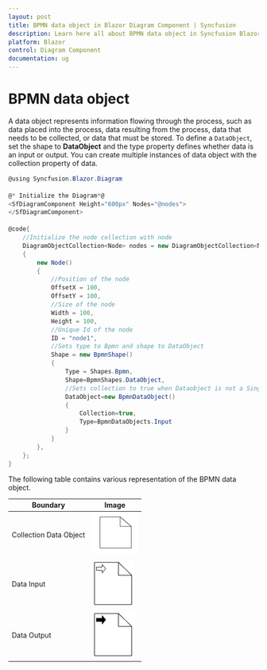 ```yaml
---
layout: post
title: BPMN data object in Blazor Diagram Component | Syncfusion
description: Learn here all about BPMN data object in Syncfusion Blazor Diagram component and more.
platform: Blazor
control: Diagram Component
documentation: ug
---
```


# BPMN data object

A data object represents information flowing through the process, such as data placed into the process, data resulting from the process, data that needs to be collected, or data that must be stored. To define a `DataObject`, set the shape to **DataObject** and the type property defines whether data is an input or output. You can create multiple instances of data object with the collection property of data.

```csharp
@using Syncfusion.Blazor.Diagram

@* Initialize the Diagram*@
<SfDiagramComponent Height="600px" Nodes="@nodes">
</SfDiagramComponent>

@code{
    //Initialize the node collection with node
    DiagramObjectCollection<Node> nodes = new DiagramObjectCollection<Node>()
    {
        new Node()
        {
            //Position of the node
            OffsetX = 100,
            OffsetY = 100,
            //Size of the node
            Width = 100,
            Height = 100,
            //Unique Id of the node
            ID = "node1",
            //Sets type to Bpmn and shape to DataObject
            Shape = new BpmnShape()
            {
                Type = Shapes.Bpmn,
                Shape=BpmnShapes.DataObject,
                //Sets collection to true when Dataobject is not a Single instance
                DataObject=new BpmnDataObject()
                {
                    Collection=true,
                    Type=BpmnDataObjects.Input
                }
            }
        },
    };
}
```

The following table contains various representation of the BPMN data object.

| Boundary | Image |
| -------- | -------- |
| Collection Data Object | ![Collection Data BPMN Shape](../images/Dataobject.png) |
| Data Input | ![Data Input BPMN Shape](../images/DataInput.png) |
| Data Output | ![Data Output BPMN Shape](../images/DataOutput.png) |
